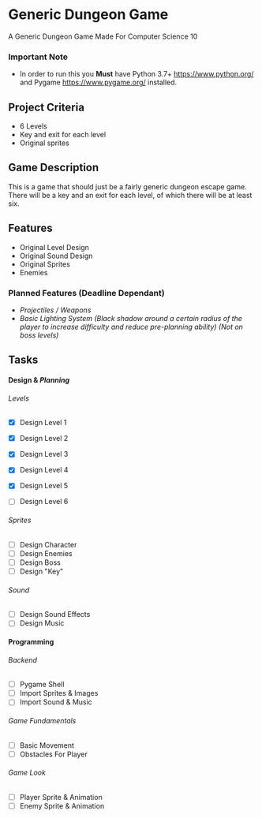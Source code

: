 # Generic Dungeon Game
A Generic Dungeon Game Made For Computer Science 10

### Important Note
 - In order to run this you **Must** have Python 3.7+ https://www.python.org/ and Pygame https://www.pygame.org/ installed.

## Project Criteria
 - 6 Levels
 - Key and exit for each level
 - Original sprites

 ## Game Description
 This is a game that should just be a fairly generic dungeon escape game.
 There will be a key and an exit for each level, of which there will be at least six.
 
 ## Features
 - Original Level Design
 - Original Sound Design
 - Original Sprites
 - Enemies
 
 ### Planned Features (Deadline Dependant)
  - *Projectiles / Weapons*
  - *Basic Lighting System (Black shadow around a certain radius of the player to increase difficulty and reduce pre-planning ability) (Not on boss levels)*
	
## Tasks
#### Design & *Planning*
###### Levels
 - [x] Design Level 1
 
 - [x] Design Level 2
 
 - [x] Design Level 3
 
 - [x] Design Level 4
 
 - [x] Design Level 5
 
 - [ ] Design Level 6
 
###### Sprites
 - [ ] Design Character
 - [ ] Design Enemies
 - [ ] Design Boss
 - [ ] Design "Key"
###### Sound
 - [ ] Design Sound Effects
 - [ ] Design Music
 
#### Programming
###### Backend
 - [ ] Pygame Shell
 - [ ] Import Sprites & Images
 - [ ] Import Sound & Music
###### Game Fundamentals
 - [ ] Basic Movement
 - [ ] Obstacles For Player
###### Game Look
 - [ ] Player Sprite & Animation
 - [ ] Enemy Sprite & Animation
